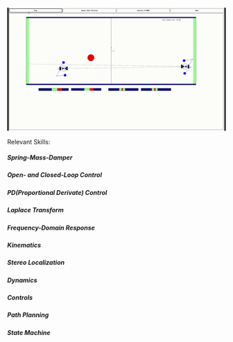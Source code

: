 ![](demo/Roger001.gif)

Relevant Skills:
##### Spring-Mass-Damper
##### Open- and Closed-Loop Control
##### PD(Proportional Derivate) Control
##### Laplace Transform
##### Frequency-Domain Response
##### Kinematics
##### Stereo Localization
##### Dynamics
##### Controls
##### Path Planning
##### State Machine



